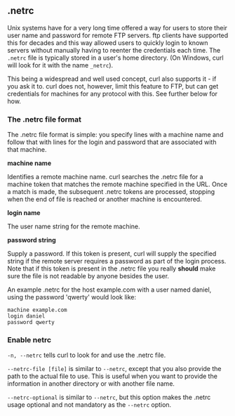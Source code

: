 ## .netrc

Unix systems have for a very long time offered a way for users to store their
user name and password for remote FTP servers. ftp clients have supported
this for decades and this way allowed users to quickly login to known servers
without manually having to reenter the credentials each time. The `.netrc` file
is typically stored in a user's home directory. (On Windows, curl will look for
it with the name `_netrc`).

This being a widespread and well used concept, curl also supports it - if you
ask it to. curl does not, however, limit this feature to FTP, but can get
credentials for machines for any protocol with this. See further below for
how.

### The .netrc file format

The .netrc file format is simple: you specify lines with a machine name and
follow that with lines for the login and password that are associated with that
machine.

**machine name**

Identifies a remote machine name.  curl searches the .netrc file for a machine
token that matches the remote machine specified in the URL.  Once a match is
made, the subsequent .netrc tokens are processed, stopping when the end of
file is reached or another machine is encountered.

**login name**

The user name string for the remote machine.

**password string**

Supply a password.  If this token is present, curl will supply the specified
string if the remote server requires a password as part of the login process.
Note that if this token is present in the .netrc file you really **should**
make sure the file is not readable by anyone besides the user.

An example .netrc for the host example.com with a user named daniel, using the
password 'qwerty' would look like:

    machine example.com
    login daniel
    password qwerty

### Enable netrc

`-n, --netrc` tells curl to look for and use the .netrc file.

`--netrc-file [file]` is similar to `--netrc`, except that you also provide
the path to the actual file to use. This is useful when you want to provide
the information in another directory or with another file name.

`--netrc-optional` is similar to `--netrc`, but this option makes the .netrc
usage optional and not mandatory as the `--netrc` option.


